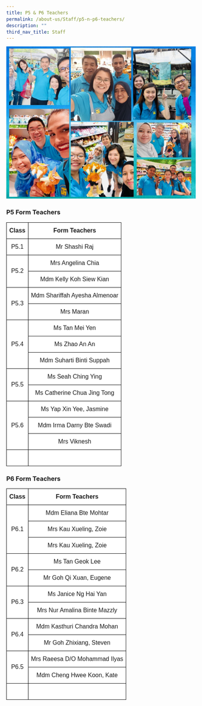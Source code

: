```yaml
---
title: P5 & P6 Teachers
permalink: /about-us/Staff/p5-n-p6-teachers/
description: ""
third_nav_title: Staff
---
```

![](/images/P5%20and%20P6%20vr%202.jpeg)

### **P5 Form Teachers**

<style type="text/css">
.tg  {border-collapse:collapse;border-spacing:0;margin:0px auto;}
.tg td{border-color:black;border-style:solid;border-width:1px;font-family:Arial, sans-serif;font-size:16px;
  overflow:hidden;padding:12px 7px;word-break:normal;}
.tg th{border-color:black;border-style:solid;border-width:1px;font-family:Arial, sans-serif;font-size:16px;
  font-weight:normal;overflow:hidden;padding:12px 7px;word-break:normal;}
.tg .tg-2g1l{background-color:#FFF;font-weight:bold;text-align:center;vertical-align:middle}
.tg .tg-f4yw{background-color:#FFF;text-align:center;vertical-align:middle}
</style>

<table class="tg">
<tbody>

<tr>
<td class="tg-2g1l">Class<br></td>
<td class="tg-2g1l">Form Teachers<br></td>
</tr>

<tr>
<td class="tg-f4yw" rowspan="1">P5.1<br></td>
<td class="tg-f4yw">Mr Shashi Raj<br></td>
</tr>

<tr>
<td class="tg-f4yw" rowspan="2">P5.2<br></td>
<td class="tg-f4yw">Mrs Angelina Chia<br></td>
</tr>

<tr>
<td class="tg-f4yw">Mdm Kelly Koh Siew Kian<br></td>
</tr>

<tr>
<td class="tg-f4yw" rowspan="2">P5.3<br></td>
<td class="tg-f4yw">Mdm Shariffah Ayesha Almenoar<br></td>
</tr>
  
<tr>
<td class="tg-f4yw">Mrs Maran<br></td>
</tr>
  
<tr>
<td class="tg-f4yw" rowspan="3">P5.4<br></td>
<td class="tg-f4yw">Ms Tan Mei Yen<br></td>
</tr>

<tr>
<td class="tg-f4yw">Ms Zhao An An<br></td>
</tr>
  
<tr>
<td class="tg-f4yw">Mdm Suharti Binti Suppah<br></td>
</tr>
	
<tr>
<td class="tg-f4yw" rowspan="2">P5.5<br></td>
<td class="tg-f4yw">Ms Seah Ching Ying<br></td>
</tr>

<tr>
<td class="tg-f4yw">Ms Catherine Chua Jing Tong</td>
</tr>

<tr>
<td class="tg-f4yw" rowspan="3">P5.6<br></td>
<td class="tg-f4yw">Ms Yap Xin Yee, Jasmine<br></td>
</tr>

<tr>
<td class="tg-f4yw">Mdm Irma Darny Bte Swadi<br></td>
</tr>
  
<tr>
<td class="tg-f4yw">Mrs Viknesh<br></td>
</tr>	
	
	
<tr>
<td class="tg-f4yw" rowspan="1"><br></td>
<td class="tg-f4yw"><br></td>
</tr>

</tbody>
</table>

### **P6 Form Teachers**

<style type="text/css">
.tg  {border-collapse:collapse;border-spacing:0;margin:0px auto;}
.tg td{border-color:black;border-style:solid;border-width:1px;font-family:Arial, sans-serif;font-size:16px;
  overflow:hidden;padding:12px 7px;word-break:normal;}
.tg th{border-color:black;border-style:solid;border-width:1px;font-family:Arial, sans-serif;font-size:16px;
  font-weight:normal;overflow:hidden;padding:12px 7px;word-break:normal;}
.tg .tg-2g1l{background-color:#FFF;font-weight:bold;text-align:center;vertical-align:middle}
.tg .tg-f4yw{background-color:#FFF;text-align:center;vertical-align:middle}
</style>

<table class="tg">
<tbody>

<tr>
<td class="tg-2g1l">Class<br></td>
<td class="tg-2g1l">Form Teachers<br></td>
</tr>

<tr>
<td class="tg-f4yw" rowspan="3">P6.1<br></td>
<td class="tg-f4yw">Mdm Eliana Bte Mohtar<br></td>
</tr>
  
<tr>
<td class="tg-f4yw">Mrs Kau Xueling, Zoie<br></td>
</tr>
<tr>
<td class="tg-f4yw">Mrs Kau Xueling, Zoie<br></td>
</tr>

<tr>
<td class="tg-f4yw" rowspan="2">P6.2<br></td>
<td class="tg-f4yw">Ms Tan Geok Lee<br></td>
</tr>

<tr>
<td class="tg-f4yw">Mr Goh Qi Xuan, Eugene<br></td>
</tr>

<tr>
<td class="tg-f4yw" rowspan="2">P6.3<br></td>
<td class="tg-f4yw">Ms Janice Ng Hai Yan<br></td>
</tr>
  
<tr>
<td class="tg-f4yw">Mrs Nur Amalina Binte Mazzly <br></td>
</tr>
  
<tr>
<td class="tg-f4yw" rowspan="2">P6.4<br></td>
<td class="tg-f4yw">Mdm Kasthuri Chandra Mohan<br></td>
</tr>

<tr>
<td class="tg-f4yw">Mr Goh Zhixiang, Steven<br></td>
</tr>
  
<tr>
<td class="tg-f4yw" rowspan="2">P6.5<br></td>
<td class="tg-f4yw">Mrs Raeesa D/O Mohammad Ilyas<br></td>
</tr>

<tr>
<td class="tg-f4yw">Mdm Cheng Hwee Koon, Kate</td>
</tr>
 
<tr>
<td class="tg-f4yw" rowspan="1"><br></td>
<td class="tg-f4yw"><br></td>
</tr>

</tbody>
</table>